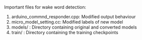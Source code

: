 Important files for wake word detection:
1. arduino_commnd_responder.cpp: Modified output behaviour
2. micro_model_setting.cc: Modified labels of new model
3. models/ : Directory containing original and converted models
4. train/ : Directory containing the training checkpoints
